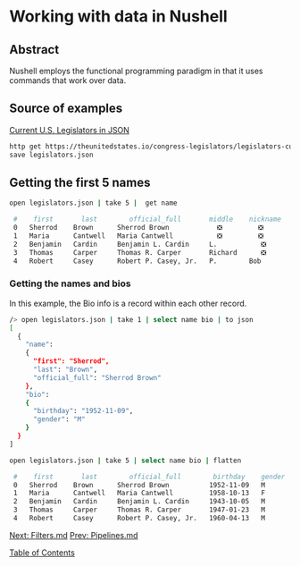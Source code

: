 # Working with data in Nushell

## Abstract

Nushell employs the functional programming paradigm in that it uses commands that work over data.

## Source of examples

[Current U.S. Legislators in JSON]( https://theunitedstates.io/congress-legislators/legislators-current.json )

```sh
http get https://theunitedstates.io/congress-legislators/legislators-current.json |
save legislators.json
```
## Getting the first 5 names

```sh
open legislators.json | take 5 |  get name

 #    first       last        official_full       middle    nickname   suffix 
 0   Sherrod    Brown      Sherrod Brown            ❎         ❎        ❎   
 1   Maria      Cantwell   Maria Cantwell           ❎         ❎        ❎   
 2   Benjamin   Cardin     Benjamin L. Cardin     L.           ❎        ❎   
 3   Thomas     Carper     Thomas R. Carper       Richard      ❎        ❎   
 4   Robert     Casey      Robert P. Casey, Jr.   P.        Bob        Jr.    
```

### Getting the names and bios

In this example, the Bio info is a record within each other record.

```sh
/> open legislators.json | take 1 | select name bio | to json
[
  {
    "name":
    {
      "first": "Sherrod",
      "last": "Brown",
      "official_full": "Sherrod Brown"
    },
    "bio":
    {
      "birthday": "1952-11-09",
      "gender": "M"
    }
  }
]
```

```sh
open legislators.json | take 5 | select name bio | flatten

 #    first       last        official_full        birthday    gender   middle    nickname   suffix 
 0   Sherrod    Brown      Sherrod Brown          1952-11-09   M          ❎         ❎        ❎   
 1   Maria      Cantwell   Maria Cantwell         1958-10-13   F          ❎         ❎        ❎   
 2   Benjamin   Cardin     Benjamin L. Cardin     1943-10-05   M        L.           ❎        ❎   
 3   Thomas     Carper     Thomas R. Carper       1947-01-23   M        Richard      ❎        ❎   
 4   Robert     Casey      Robert P. Casey, Jr.   1960-04-13   M        P.        Bob        Jr.    
```
[Next: Filters.md](004_Filters.md) [Prev: Pipelines.md](003_Pipelines.md)


[Table of Contents](toc.md)
